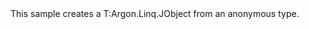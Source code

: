 <?xml version="1.0" encoding="utf-8"?>
<topic id="CreateJsonAnonymousObject" revisionNumber="1">
  <developerConceptualDocument xmlns="http://ddue.schemas.microsoft.com/authoring/2003/5" xmlns:xlink="http://www.w3.org/1999/xlink">
    <introduction>
      <para>This sample creates a <codeEntityReference>T:Argon.Linq.JObject</codeEntityReference>
      from an anonymous type.</para>
    </introduction>
    <section>
      <title>Sample</title>
      <content>
        <code lang="cs" source="..\Src\Tests\Documentation\Samples\Linq\CreateJsonAnonymousObject.cs" region="Types" title="Types" />
        <code lang="cs" source="..\Src\Tests\Documentation\Samples\Linq\CreateJsonAnonymousObject.cs" region="Usage" title="Usage" />
      </content>
    </section>
  </developerConceptualDocument>
</topic>
